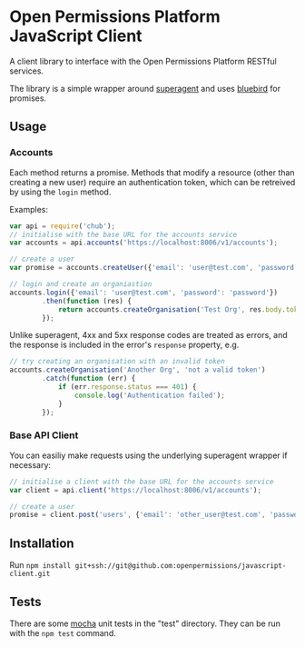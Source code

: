 Open Permissions Platform JavaScript Client
===========================================

A client library to interface with the Open Permissions Platform RESTful services.

The library is a simple wrapper around [superagent](https://github.com/visionmedia/superagent)
and uses [bluebird](https://github.com/petkaantonov/bluebird) for promises.


Usage
-----


### Accounts

Each method returns a promise. Methods that modify a resource (other than creating
a new user) require an authentication token, which can be retreived by using the
`login` method.

Examples:

```javascript
var api = require('chub');
// initialise with the base URL for the accounts service
var accounts = api.accounts('https://localhost:8006/v1/accounts');

// create a user
var promise = accounts.createUser({'email': 'user@test.com', 'password': 'password'});

// login and create an organiastion
accounts.login({'email': 'user@test.com', 'password': 'password'})
        .then(function (res) {
            return accounts.createOrganisation('Test Org', res.body.token);
        });
```

Unlike superagent, 4xx and 5xx response codes are treated as errors, and the
response is included in the error's `response` property, e.g.

```javascript
// try creating an organisation with an invalid token
accounts.createOrganisation('Another Org', 'not a valid token')
        .catch(function (err) {
            if (err.response.status === 401) {
                console.log('Authentication failed');
            }
        });
```

### Base API Client

You can easiliy make requests using the underlying superagent wrapper if
necessary:

```javascript
// initialise a client with the base URL for the accounts service
var client = api.client('https://localhost:8006/v1/accounts');

// create a user
promise = client.post('users', {'email': 'other_user@test.com', 'password': 'password'});
```

Installation
------------

Run `npm install git+ssh://git@github.com:openpermissions/javascript-client.git`

Tests
-----

There are some [mocha](http://mochajs.org/) unit tests in the "test" directory.
They can be run with the `npm test` command.
